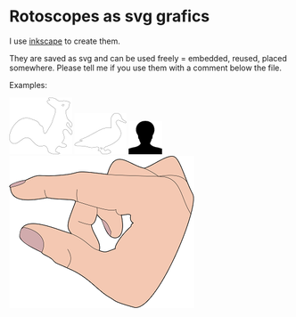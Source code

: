 Rotoscopes as svg grafics
=========================

I use [inkscape](http://inkscape.org/download/?lang=de) to create them.

They are saved as svg and can be used freely = embedded, reused, placed somewhere.
Please tell me if you use them with a comment below the file.

Examples:

![squirrel](tiere/eichhorn.png)
![duck](tiere/ente.png)
![head](leute/kopf.png)
![finger](IPOD-nano-interaction/finger-pan-small.png)
